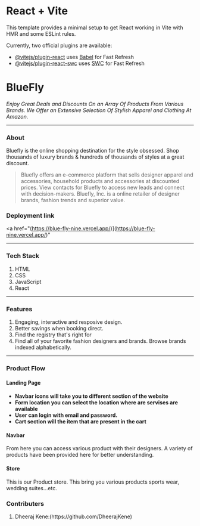 # React + Vite

This template provides a minimal setup to get React working in Vite with HMR and some ESLint rules.

Currently, two official plugins are available:

- [@vitejs/plugin-react](https://github.com/vitejs/vite-plugin-react/blob/main/packages/plugin-react/README.md) uses [Babel](https://babeljs.io/) for Fast Refresh
- [@vitejs/plugin-react-swc](https://github.com/vitejs/vite-plugin-react-swc) uses [SWC](https://swc.rs/) for Fast Refresh
<h1>BlueFly</h1>

_Enjoy Great Deals and Discounts On an Array Of Products From Various Brands. We Offer an Extensive Selection Of Stylish Apparel and Clothing At Amazon._
<hr>

<h3> About </h3>
Bluefly is the online shopping destination for the style obsessed. Shop thousands of luxury brands & hundreds of thousands of styles at a great discount.

> Bluefly offers an e-commerce platform that sells designer apparel and accessories, household products and accessories at discounted prices. View contacts for Bluefly to access new leads and connect with decision-makers. Bluefly, Inc. is a online retailer of designer brands, fashion trends and superior value.

<h3> Deployment link </h3>

<a href="(https://blue-fly-nine.vercel.app/)](https://blue-fly-nine.vercel.app/)"
 
<hr>
<h3> Tech Stack </h3>
 
 
<ol>
 <li>HTML</li> 
 <li>CSS</li> 
 <li>JavaScript</li> 
 <li>React</li> 
</ol>

 <hr>
 
 <h3>Features</h3>
 
 1. Engaging, interactive and resposive design.
 2. Better savings when booking direct.
 3. Find the registry that's right for
 4. Find all of your favorite fashion designers and brands. Browse brands indexed alphabetically.

 <hr>
 
 <h3> Product Flow </h3>
 
 <h4> Landing Page <h4>

  <ul>
   <li>Navbar icons will take you to different section of the website</li>
   <li>Form location you can select the location where are servises are available</li>
   <li>User can login with email and password.</li>
   <li>Cart section will the item that are present in the cart</li>
  </ul>
  

  
  <h4> Navbar </h4>
  
  From here you can access various product with their designers. A variety of products have been provided here for better understanding.
  
  <h4> Store </h4>
  
  This is our Product store. This bring you various products sports wear, wedding suites...etc.
 
 <h3>Contributers </h3>
 <ol>
  
  <li>Dheeraj Kene:(https://github.com/DheerajKene) </li>
  
 </ol>


